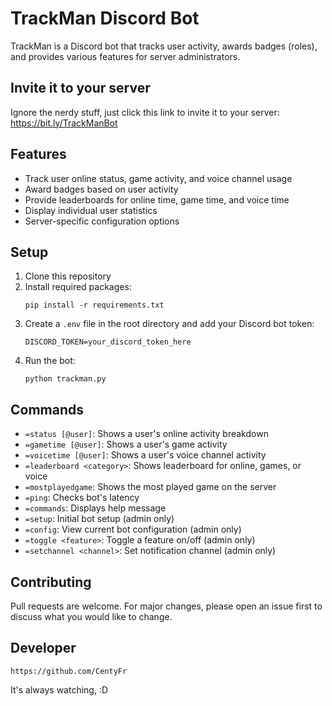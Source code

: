 # TrackMan Discord Bot

TrackMan is a Discord bot that tracks user activity, awards badges (roles), and provides various features for server administrators.

## Invite it to your server

Ignore the nerdy stuff, just click this link to invite it to your server: https://bit.ly/TrackManBot
    

## Features

- Track user online status, game activity, and voice channel usage
- Award badges based on user activity
- Provide leaderboards for online time, game time, and voice time
- Display individual user statistics
- Server-specific configuration options

## Setup

1. Clone this repository
2. Install required packages:
   ```
   pip install -r requirements.txt
   ```
3. Create a `.env` file in the root directory and add your Discord bot token:
   ```
   DISCORD_TOKEN=your_discord_token_here
   ```
4. Run the bot:
   ```
   python trackman.py
   ```

## Commands

- `=status [@user]`: Shows a user's online activity breakdown
- `=gametime [@user]`: Shows a user's game activity
- `=voicetime [@user]`: Shows a user's voice channel activity
- `=leaderboard <category>`: Shows leaderboard for online, games, or voice
- `=mostplayedgame`: Shows the most played game on the server
- `=ping`: Checks bot's latency
- `=commands`: Displays help message
- `=setup`: Initial bot setup (admin only)
- `=config`: View current bot configuration (admin only)
- `=toggle <feature>`: Toggle a feature on/off (admin only)
- `=setchannel <channel>`: Set notification channel (admin only)

## Contributing

Pull requests are welcome. For major changes, please open an issue first to discuss what you would like to change.

## Developer

    https://github.com/CentyFr


It's always watching, :D
